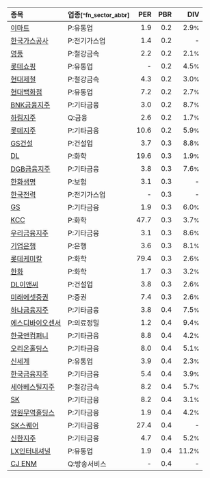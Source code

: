 | **종목** | **업종**<small>[^fn_sector_abbr]</small> | **PER** | **PBR** | **DIV** |
| :--- | :--- | --: | --: | --: |
| [이마트](/139480/) | P:유통업 | 1.9 | 0.2 | 2.9<small>%</small> |
| [한국가스공사](/036460/) | P:전기가스업 | 1.4 | 0.2 | - |
| [영풍](/000670/) | P:철강금속 | 2.2 | 0.2 | 2.1<small>%</small> |
| [롯데쇼핑](/023530/) | P:유통업 | - | 0.2 | 4.5<small>%</small> |
| [현대제철](/004020/) | P:철강금속 | 4.3 | 0.2 | 3.0<small>%</small> |
| [현대백화점](/069960/) | P:유통업 | 7.2 | 0.2 | 2.7<small>%</small> |
| [BNK금융지주](/138930/) | P:기타금융 | 3.0 | 0.2 | 8.7<small>%</small> |
| [하림지주](/003380/) | Q:금융 | 2.6 | 0.2 | 1.7<small>%</small> |
| [롯데지주](/004990/) | P:기타금융 | 10.6 | 0.2 | 5.9<small>%</small> |
| [GS건설](/006360/) | P:건설업 | 3.7 | 0.3 | 8.8<small>%</small> |
| [DL](/000210/) | P:화학 | 19.6 | 0.3 | 1.9<small>%</small> |
| [DGB금융지주](/139130/) | P:기타금융 | 3.8 | 0.3 | 7.6<small>%</small> |
| [한화생명](/088350/) | P:보험 | 3.1 | 0.3 | - |
| [한국전력](/015760/) | P:전기가스업 | - | 0.3 | - |
| [GS](/078930/) | P:기타금융 | 1.9 | 0.3 | 6.0<small>%</small> |
| [KCC](/002380/) | P:화학 | 47.7 | 0.3 | 3.7<small>%</small> |
| [우리금융지주](/316140/) | P:기타금융 | 3.1 | 0.3 | 8.6<small>%</small> |
| [기업은행](/024110/) | P:은행 | 3.6 | 0.3 | 8.1<small>%</small> |
| [롯데케미칼](/011170/) | P:화학 | 79.4 | 0.3 | 2.6<small>%</small> |
| [한화](/000880/) | P:화학 | 1.7 | 0.3 | 3.2<small>%</small> |
| [DL이앤씨](/375500/) | P:건설업 | 3.8 | 0.3 | 2.6<small>%</small> |
| [미래에셋증권](/006800/) | P:증권 | 7.4 | 0.3 | 2.6<small>%</small> |
| [하나금융지주](/086790/) | P:기타금융 | 3.8 | 0.4 | 7.5<small>%</small> |
| [에스디바이오센서](/137310/) | P:의료정밀 | 1.2 | 0.4 | 9.4<small>%</small> |
| [한국앤컴퍼니](/000240/) | P:기타금융 | 8.8 | 0.4 | 4.2<small>%</small> |
| [오리온홀딩스](/001800/) | P:기타금융 | 8.0 | 0.4 | 5.1<small>%</small> |
| [신세계](/004170/) | P:유통업 | 3.9 | 0.4 | 2.3<small>%</small> |
| [한국금융지주](/071050/) | P:기타금융 | 5.4 | 0.4 | 3.9<small>%</small> |
| [세아베스틸지주](/001430/) | P:철강금속 | 8.2 | 0.4 | 5.7<small>%</small> |
| [SK](/034730/) | P:기타금융 | 8.2 | 0.4 | 3.1<small>%</small> |
| [영원무역홀딩스](/009970/) | P:기타금융 | 1.9 | 0.4 | 4.2<small>%</small> |
| [SK스퀘어](/402340/) | P:기타금융 | 27.4 | 0.4 | - |
| [신한지주](/055550/) | P:기타금융 | 4.7 | 0.4 | 5.2<small>%</small> |
| [LX인터내셔널](/001120/) | P:유통업 | 1.9 | 0.4 | 11.2<small>%</small> |
| [CJ ENM](/035760/) | Q:방송서비스 | - | 0.4 | - |